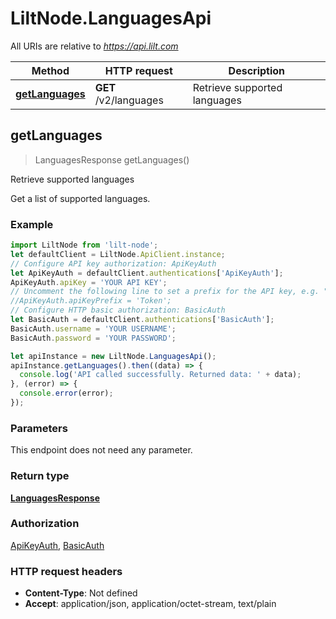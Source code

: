 # LiltNode.LanguagesApi

All URIs are relative to *https://api.lilt.com*

Method | HTTP request | Description
------------- | ------------- | -------------
[**getLanguages**](LanguagesApi.md#getLanguages) | **GET** /v2/languages | Retrieve supported languages



## getLanguages

> LanguagesResponse getLanguages()

Retrieve supported languages

Get a list of supported languages.  

### Example

```javascript
import LiltNode from 'lilt-node';
let defaultClient = LiltNode.ApiClient.instance;
// Configure API key authorization: ApiKeyAuth
let ApiKeyAuth = defaultClient.authentications['ApiKeyAuth'];
ApiKeyAuth.apiKey = 'YOUR API KEY';
// Uncomment the following line to set a prefix for the API key, e.g. "Token" (defaults to null)
//ApiKeyAuth.apiKeyPrefix = 'Token';
// Configure HTTP basic authorization: BasicAuth
let BasicAuth = defaultClient.authentications['BasicAuth'];
BasicAuth.username = 'YOUR USERNAME';
BasicAuth.password = 'YOUR PASSWORD';

let apiInstance = new LiltNode.LanguagesApi();
apiInstance.getLanguages().then((data) => {
  console.log('API called successfully. Returned data: ' + data);
}, (error) => {
  console.error(error);
});

```

### Parameters

This endpoint does not need any parameter.

### Return type

[**LanguagesResponse**](LanguagesResponse.md)

### Authorization

[ApiKeyAuth](../README.md#ApiKeyAuth), [BasicAuth](../README.md#BasicAuth)

### HTTP request headers

- **Content-Type**: Not defined
- **Accept**: application/json, application/octet-stream, text/plain

